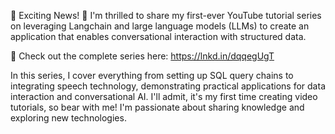 🚀 Exciting News! 🌟 I'm thrilled to share my first-ever YouTube tutorial series on leveraging Langchain and large language models (LLMs) to create an application that enables conversational interaction with structured data.

🎥 Check out the complete series here: https://lnkd.in/dqqegUgT

In this series, I cover everything from setting up SQL query chains to integrating speech technology, demonstrating practical applications for data interaction and conversational AI.
I'll admit, it's my first time creating video tutorials, so bear with me! I'm passionate about sharing knowledge and exploring new technologies.

